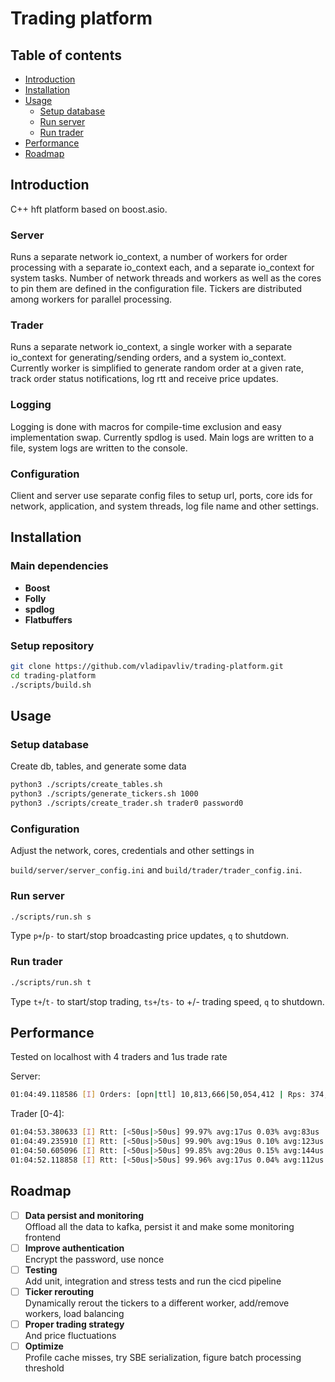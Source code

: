 # Trading platform

## Table of contents
- [Introduction](#introduction)
- [Installation](#installation)
- [Usage](#usage)
    - [Setup database](#setup-database)
    - [Run server](#run-server)
    - [Run trader](#run-trader)
- [Performance](#performance)
- [Roadmap](#roadmap)

## Introduction
C++ hft platform based on boost.asio.

### Server
Runs a separate network io_context, a number of workers for order processing with a separate io_context each, and a separate io_context for system tasks. Number of network threads and workers as well as the cores to pin them are defined in the configuration file. Tickers are distributed among workers for parallel processing.

### Trader
Runs a separate network io_context, a single worker with a separate io_context for generating/sending orders, and a system io_context. Currently worker is simplified to generate random order at a given rate, track order status notifications, log rtt and receive price updates.

### Logging
Logging is done with macros for compile-time exclusion and easy implementation swap. Currently spdlog is used. Main logs are written to a file, system logs are written to the console.

### Configuration
Client and server use separate config files to setup url, ports, core ids for network, application, and system threads, log file name and other settings.

## Installation

### Main dependencies
- **Boost**
- **Folly**
- **spdlog**
- **Flatbuffers**

### Setup repository
```bash
git clone https://github.com/vladipavliv/trading-platform.git
cd trading-platform
./scripts/build.sh
```

## Usage
### Setup database
Create db, tables, and generate some data
```bash
python3 ./scripts/create_tables.sh
python3 ./scripts/generate_tickers.sh 1000
python3 ./scripts/create_trader.sh trader0 password0
```

### Configuration
Adjust the network, cores, credentials and other settings in 

`build/server/server_config.ini` and `build/trader/trader_config.ini`.

### Run server
```bash
./scripts/run.sh s
```
Type `p+`/`p-` to start/stop broadcasting price updates, `q` to shutdown.

### Run trader
```bash
./scripts/run.sh t
```
Type `t+`/`t-` to start/stop trading, `ts+`/`ts-` to +/- trading speed, `q` to shutdown.

## Performance
Tested on localhost with 4 traders and 1us trade rate

Server:
```bash
01:04:49.118586 [I] Orders: [opn|ttl] 10,813,666|50,054,412 | Rps: 374,655
```
Trader [0-4]:
```bash
01:04:53.380633 [I] Rtt: [<50us|>50us] 99.97% avg:17us 0.03% avg:83us
01:04:49.235910 [I] Rtt: [<50us|>50us] 99.90% avg:19us 0.10% avg:123us
01:04:50.605096 [I] Rtt: [<50us|>50us] 99.85% avg:20us 0.15% avg:144us
01:04:52.118858 [I] Rtt: [<50us|>50us] 99.96% avg:17us 0.04% avg:112us
```

## Roadmap
- [ ] **Data persist and monitoring**  
Offload all the data to kafka, persist it and make some monitoring frontend
- [ ] **Improve authentication**  
Encrypt the password, use nonce
- [ ] **Testing**  
Add unit, integration and stress tests and run the cicd pipeline
- [ ] **Ticker rerouting**  
Dynamically rerout the tickers to a different worker, add/remove workers, load balancing
- [ ] **Proper trading strategy**  
And price fluctuations
- [ ] **Optimize**  
Profile cache misses, try SBE serialization, figure batch processing threshold
